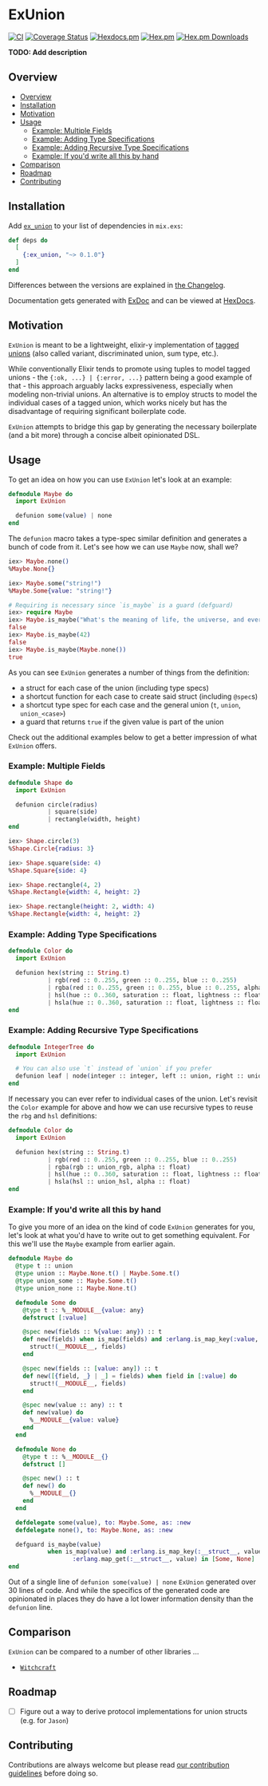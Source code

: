 # ExUnion
[![CI](https://github.com/sascha-wolf/ex_union/workflows/CI/badge.svg)](https://github.com/sascha-wolf/ex_union/actions?query=workflow%3ACI+branch%3Amain)
[![Coverage Status](https://coveralls.io/repos/github/sascha-wolf/ex_union/badge.svg?branch=main)](https://coveralls.io/github/sascha-wolf/ex_union?branch=main)
[![Hexdocs.pm](https://img.shields.io/badge/hexdocs-online-blue)](https://hexdocs.pm/ex_union)
[![Hex.pm](https://img.shields.io/hexpm/v/ex_union.svg)](https://hex.pm/packages/ex_union)
[![Hex.pm Downloads](https://img.shields.io/hexpm/dt/ex_union)](https://hex.pm/packages/ex_union)

**TODO: Add description**

## Overview

- [Overview](#overview)
- [Installation](#installation)
- [Motivation](#motivation)
- [Usage](#usage)
  - [Example: Multiple Fields](#example-multiple-fields)
  - [Example: Adding Type Specifications](#example-adding-type-specifications)
  - [Example: Adding Recursive Type Specifications](#example-adding-recursive-type-specifications)
  - [Example: If you'd write all this by hand](#example-if-youd-write-all-this-by-hand)
- [Comparison](#comparison)
- [Roadmap](#roadmap)
- [Contributing](#contributing)

## Installation

Add [`ex_union`][hex] to your list of dependencies in `mix.exs`:

```elixir
def deps do
  [
    {:ex_union, "~> 0.1.0"}
  ]
end
```

Differences between the versions are explained in [the Changelog](./CHANGELOG.md).

Documentation gets generated with [ExDoc](https://github.com/elixir-lang/ex_doc) and can be viewed at [HexDocs][hexdocs].

## Motivation

`ExUnion` is meant to be a lightweight, elixir-y implementation of [tagged unions](https://en.wikipedia.org/wiki/Tagged_union) (also called variant, discriminated union, sum type, etc.).

While conventionally Elixir tends to promote using tuples to model tagged unions - the `{:ok, ...} | {:error, ...}` pattern being a good example of that - this approach arguably lacks expressiveness, especially when modeling non-trivial unions.
An alternative is to employ structs to model the individual cases of a tagged union, which works nicely but has the disadvantage of requiring significant boilerplate code.

`ExUnion` attempts to bridge this gap by generating the necessary boilerplate (and a bit more) through a concise albeit opinionated DSL.

## Usage

To get an idea on how you can use `ExUnion` let's look at an example:

```elixir
defmodule Maybe do
  import ExUnion

  defunion some(value) | none
end
```

The `defunion` macro takes a type-spec similar definition and generates a bunch of code from it.
Let's see how we can use `Maybe` now, shall we?

```elixir
iex> Maybe.none()
%Maybe.None{}

iex> Maybe.some("string!")
%Maybe.Some{value: "string!"}

# Requiring is necessary since `is_maybe` is a guard (defguard)
iex> require Maybe
iex> Maybe.is_maybe("What's the meaning of life, the universe, and everything?")
false
iex> Maybe.is_maybe(42)
false
iex> Maybe.is_maybe(Maybe.none())
true
```

As you can see `ExUnion` generates a number of things from the definition:

- a struct for each case of the union (including type specs)
- a shortcut function for each case to create said struct (including `@spec`s)
- a shortcut type spec for each case and the general union (`t`, `union`, `union_<case>`)
- a guard that returns `true` if the given value is part of the union

Check out the additional examples below to get a better impression of what `ExUnion` offers.

### Example: Multiple Fields

```elixir
defmodule Shape do
  import ExUnion

  defunion circle(radius)
           | square(side)
           | rectangle(width, height)
end

iex> Shape.circle(3)
%Shape.Circle{radius: 3}

iex> Shape.square(side: 4)
%Shape.Square{side: 4}

iex> Shape.rectangle(4, 2)
%Shape.Rectangle{width: 4, height: 2}

iex> Shape.rectangle(height: 2, width: 4)
%Shape.Rectangle{width: 4, height: 2}
```

### Example: Adding Type Specifications

```elixir
defmodule Color do
  import ExUnion

  defunion hex(string :: String.t)
           | rgb(red :: 0..255, green :: 0..255, blue :: 0..255)
           | rgba(red :: 0..255, green :: 0..255, blue :: 0..255, alpha :: float)
           | hsl(hue :: 0..360, saturation :: float, lightness :: float)
           | hsla(hue :: 0..360, saturation :: float, lightness :: float, alpha :: float)
end
```

### Example: Adding Recursive Type Specifications

```elixir
defmodule IntegerTree do
  import ExUnion

  # You can also use `t` instead of `union` if you prefer
  defunion leaf | node(integer :: integer, left :: union, right :: union)
end
```

If necessary you can ever refer to individual cases of the union.
Let's revisit the `Color` example for above and how we can use recursive types to reuse the `rbg` and `hsl` definitions:

```elixir
defmodule Color do
  import ExUnion

  defunion hex(string :: String.t)
           | rgb(red :: 0..255, green :: 0..255, blue :: 0..255)
           | rgba(rgb :: union_rgb, alpha :: float)
           | hsl(hue :: 0..360, saturation :: float, lightness :: float)
           | hsla(hsl :: union_hsl, alpha :: float)
end
```

### Example: If you'd write all this by hand

To give you more of an idea on the kind of code `ExUnion` generates for you, let's look at what you'd have to write out to get something equivalent.
For this we'll use the `Maybe` example from earlier again.

```elixir
defmodule Maybe do
  @type t :: union
  @type union :: Maybe.None.t() | Maybe.Some.t()
  @type union_some :: Maybe.Some.t()
  @type union_none :: Maybe.None.t()

  defmodule Some do
    @type t :: %__MODULE__{value: any}
    defstruct [:value]

    @spec new(fields :: %{value: any}) :: t
    def new(fields) when is_map(fields) and :erlang.is_map_key(:value, fields) do
      struct!(__MODULE__, fields)
    end

    @spec new(fields :: [value: any]) :: t
    def new([{field, _} | _] = fields) when field in [:value] do
      struct!(__MODULE__, fields)
    end

    @spec new(value :: any) :: t
    def new(value) do
      %__MODULE__{value: value}
    end
  end

  defmodule None do
    @type t :: %__MODULE__{}
    defstruct []

    @spec new() :: t
    def new() do
      %__MODULE__{}
    end
  end

  defdelegate some(value), to: Maybe.Some, as: :new
  defdelegate none(), to: Maybe.None, as: :new

  defguard is_maybe(value)
           when is_map(value) and :erlang.is_map_key(:__struct__, value) and
                  :erlang.map_get(:__struct__, value) in [Some, None]
end
```

Out of a single line of `defunion some(value) | none` `ExUnion` generated over 30 lines of code.
And while the specifics of the generated code are opinionated in places they do have a lot lower information density than the `defunion` line.

## Comparison

`ExUnion` can be compared to a number of other libraries ...

- [`Witchcraft`](https://github.com/witchcrafters/witchcraft)

## Roadmap

- [ ] Figure out a way to derive protocol implementations for union structs (e.g. for `Jason`)

## Contributing

Contributions are always welcome but please read [our contribution guidelines](./CONTRIBUTING.md) before doing so.

[hex]: https://hex.pm/packages/ex_union
[hexdocs]: https://hexdocs.pm/ex_union
